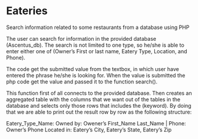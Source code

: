 # Eateries
Search information related to some restaurants from a database using PHP

The user can search for information in the provided database (Ascentus_db). The search is not limited to one type, so he/she is able to enter either one of (Owner’s First or last name, Eatery Type, Location, and Phone).

The code get the submitted value from the textbox, in which user have entered the phrase he/she is looking for. When the value is submitted the php code get the value and passed it to the function search(). 

This function first of all connects to the provided database. Then creates an aggregated table with the columns that we want out of the tables in the database and selects only those rows that includes the (keyword). By doing that we are able to print out the result row by row as the following structure:

Eatery_Type_Name:
	Owned by: Owener’s First_Name Last_Name | Phone: Owner’s Phone
	Located in: Eatery’s City, Eatery’s State, Eatery’s Zip

